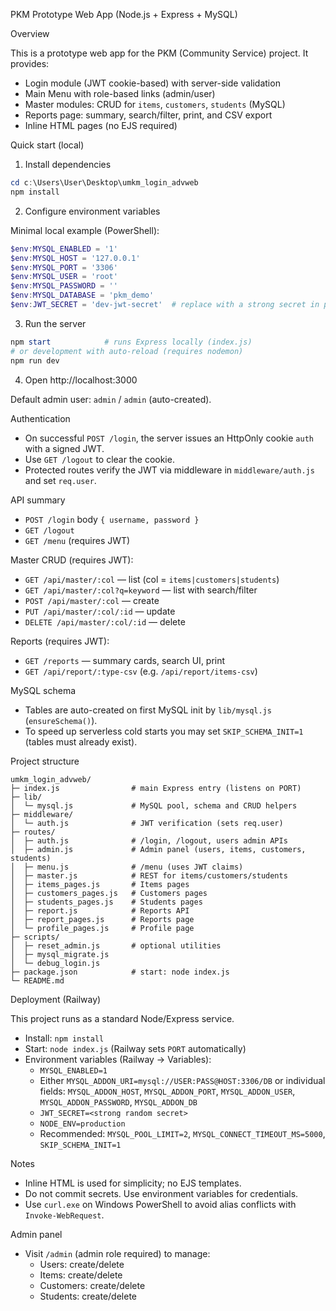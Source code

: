 PKM Prototype Web App (Node.js + Express + MySQL)

Overview

This is a prototype web app for the PKM (Community Service) project. It provides:

- Login module (JWT cookie-based) with server-side validation
- Main Menu with role-based links (admin/user)
- Master modules: CRUD for `items`, `customers`, `students` (MySQL)
- Reports page: summary, search/filter, print, and CSV export
- Inline HTML pages (no EJS required)

Quick start (local)

1) Install dependencies

```powershell
cd c:\Users\User\Desktop\umkm_login_advweb
npm install
```

2) Configure environment variables

Minimal local example (PowerShell):

```powershell
$env:MYSQL_ENABLED = '1'
$env:MYSQL_HOST = '127.0.0.1'
$env:MYSQL_PORT = '3306'
$env:MYSQL_USER = 'root'
$env:MYSQL_PASSWORD = ''
$env:MYSQL_DATABASE = 'pkm_demo'
$env:JWT_SECRET = 'dev-jwt-secret'  # replace with a strong secret in production
```

3) Run the server

```powershell
npm start            # runs Express locally (index.js)
# or development with auto-reload (requires nodemon)
npm run dev
```

4) Open http://localhost:3000

Default admin user: `admin` / `admin` (auto-created).

Authentication

- On successful `POST /login`, the server issues an HttpOnly cookie `auth` with a signed JWT.
- Use `GET /logout` to clear the cookie.
- Protected routes verify the JWT via middleware in `middleware/auth.js` and set `req.user`.

API summary

- `POST /login` body `{ username, password }`
- `GET /logout`
- `GET /menu` (requires JWT)

Master CRUD (requires JWT):
- `GET /api/master/:col` — list (col = `items|customers|students`)
- `GET /api/master/:col?q=keyword` — list with search/filter
- `POST /api/master/:col` — create
- `PUT /api/master/:col/:id` — update
- `DELETE /api/master/:col/:id` — delete

Reports (requires JWT):
- `GET /reports` — summary cards, search UI, print
- `GET /api/report/:type-csv` (e.g. `/api/report/items-csv`)

MySQL schema

- Tables are auto-created on first MySQL init by `lib/mysql.js` (`ensureSchema()`).
- To speed up serverless cold starts you may set `SKIP_SCHEMA_INIT=1` (tables must already exist).

Project structure

```
umkm_login_advweb/
├─ index.js                # main Express entry (listens on PORT)
├─ lib/
│  └─ mysql.js             # MySQL pool, schema and CRUD helpers
├─ middleware/
│  └─ auth.js              # JWT verification (sets req.user)
├─ routes/
│  ├─ auth.js              # /login, /logout, users admin APIs
│  ├─ admin.js             # Admin panel (users, items, customers, students)
│  ├─ menu.js              # /menu (uses JWT claims)
│  ├─ master.js            # REST for items/customers/students
│  ├─ items_pages.js       # Items pages
│  ├─ customers_pages.js   # Customers pages
│  ├─ students_pages.js    # Students pages
│  ├─ report.js            # Reports API
│  ├─ report_pages.js      # Reports page
│  └─ profile_pages.js     # Profile page
├─ scripts/
│  ├─ reset_admin.js       # optional utilities
│  ├─ mysql_migrate.js
│  └─ debug_login.js
├─ package.json            # start: node index.js
└─ README.md
```

Deployment (Railway)

This project runs as a standard Node/Express service.

- Install: `npm install`
- Start: `node index.js` (Railway sets `PORT` automatically)
- Environment variables (Railway → Variables):
  - `MYSQL_ENABLED=1`
  - Either `MYSQL_ADDON_URI=mysql://USER:PASS@HOST:3306/DB`
    or individual fields: `MYSQL_ADDON_HOST`, `MYSQL_ADDON_PORT`, `MYSQL_ADDON_USER`, `MYSQL_ADDON_PASSWORD`, `MYSQL_ADDON_DB`
  - `JWT_SECRET=<strong random secret>`
  - `NODE_ENV=production`
  - Recommended: `MYSQL_POOL_LIMIT=2`, `MYSQL_CONNECT_TIMEOUT_MS=5000`, `SKIP_SCHEMA_INIT=1`

Notes

- Inline HTML is used for simplicity; no EJS templates.
- Do not commit secrets. Use environment variables for credentials.
- Use `curl.exe` on Windows PowerShell to avoid alias conflicts with `Invoke-WebRequest`.

Admin panel

- Visit `/admin` (admin role required) to manage:
  - Users: create/delete
  - Items: create/delete
  - Customers: create/delete
  - Students: create/delete

